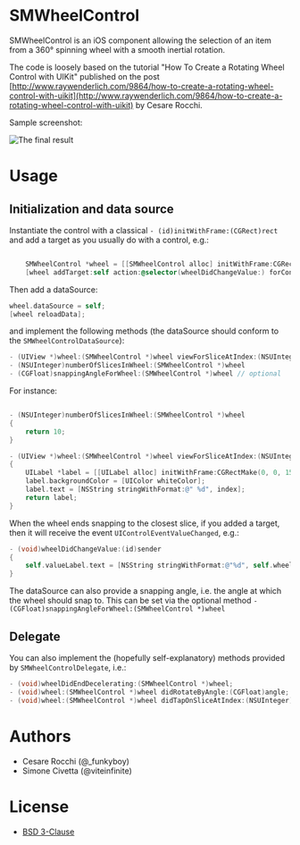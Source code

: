 # SMWheelControl
SMWheelControl is an iOS component allowing the selection of an item from a 360° spinning wheel with a smooth inertial rotation. 

The code is loosely based on the tutorial "How To Create a Rotating Wheel Control with UIKit" published on the post [http://www.raywenderlich.com/9864/how-to-create-a-rotating-wheel-control-with-uikit](http://www.raywenderlich.com/9864/how-to-create-a-rotating-wheel-control-with-uikit) by Cesare Rocchi.

Sample screenshot:

![The final result](https://github.com/viteinfinite/SMRotatingWheel/blob/master/final.png?raw=true "The final result")

# Usage

## Initialization and data source

Instantiate the control with a classical `- (id)initWithFrame:(CGRect)rect` and add a target as you usually do with a control, e.g.:

```objective-c

    SMWheelControl *wheel = [[SMWheelControl alloc] initWithFrame:CGRectMake(0, 0, 320, 320)];
    [wheel addTarget:self action:@selector(wheelDidChangeValue:) forControlEvents:UIControlEventValueChanged];
```

Then add a dataSource:
```objective-c
wheel.dataSource = self;
[wheel reloadData];
```
and implement the following methods (the dataSource should conform to the `SMWheelControlDataSource`):
```objective-c
- (UIView *)wheel:(SMWheelControl *)wheel viewForSliceAtIndex:(NSUInteger)index
- (NSUInteger)numberOfSlicesInWheel:(SMWheelControl *)wheel
- (CGFloat)snappingAngleForWheel:(SMWheelControl *)wheel // optional
```

For instance:
```objective-c

- (NSUInteger)numberOfSlicesInWheel:(SMWheelControl *)wheel
{
    return 10;
}

- (UIView *)wheel:(SMWheelControl *)wheel viewForSliceAtIndex:(NSUInteger)index
{
    UILabel *label = [[UILabel alloc] initWithFrame:CGRectMake(0, 0, 150, 30)];
    label.backgroundColor = [UIColor whiteColor];
    label.text = [NSString stringWithFormat:@" %d", index];
    return label;
}
```

When the wheel ends snapping to the closest slice, if you added a target, then it will receive the event `UIControlEventValueChanged`, e.g.: 
```objective-c
- (void)wheelDidChangeValue:(id)sender
{
    self.valueLabel.text = [NSString stringWithFormat:@"%d", self.wheel.selectedIndex];
}
```

The dataSource can also provide a snapping angle, i.e. the angle at which the wheel should snap to. This can be set via the optional method
`- (CGFloat)snappingAngleForWheel:(SMWheelControl *)wheel`

## Delegate
You can also implement the (hopefully self-explanatory) methods provided by `SMWheelControlDelegate`, i.e.:

```objective-c
- (void)wheelDidEndDecelerating:(SMWheelControl *)wheel;
- (void)wheel:(SMWheelControl *)wheel didRotateByAngle:(CGFloat)angle;
- (void)wheel:(SMWheelControl *)wheel didTapOnSliceAtIndex:(NSUInteger)index;
```
# Authors
* Cesare Rocchi (@_funkyboy)
* Simone Civetta (@viteinfinite)

# License
* [BSD 3-Clause](http://opensource.org/licenses/BSD-3-Clause)

